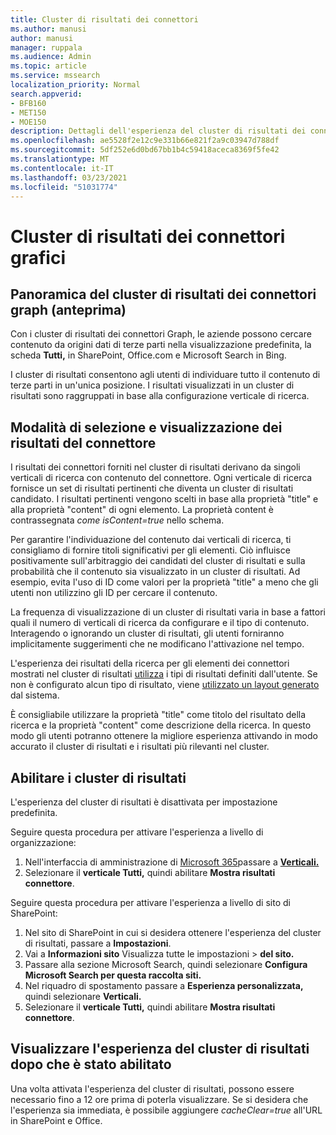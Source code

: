 ```yaml
---
title: Cluster di risultati dei connettori
ms.author: manusi
author: manusi
manager: ruppala
ms.audience: Admin
ms.topic: article
ms.service: mssearch
localization_priority: Normal
search.appverid:
- BFB160
- MET150
- MOE150
description: Dettagli dell'esperienza del cluster di risultati dei connettori
ms.openlocfilehash: ae5528f2e12c9e331b66e821f2a9c03947d788df
ms.sourcegitcommit: 5df252e6d0bd67bb1b4c59418aceca8369f5fe42
ms.translationtype: MT
ms.contentlocale: it-IT
ms.lasthandoff: 03/23/2021
ms.locfileid: "51031774"
---
```

# <a name="graph-connectors-result-cluster"></a>Cluster di risultati dei connettori grafici

## <a name="overview-of-the-graph-connectors-result-cluster-preview"></a>Panoramica del cluster di risultati dei connettori graph (anteprima)  

Con i cluster di risultati dei connettori Graph, le aziende possono cercare contenuto da origini dati di terze parti nella visualizzazione predefinita, la scheda **Tutti,** in SharePoint, Office.com e Microsoft Search in Bing.

I cluster di risultati consentono agli utenti di individuare tutto il contenuto di terze parti in un'unica posizione. I risultati visualizzati in un cluster di risultati sono raggruppati in base alla configurazione verticale di ricerca.

## <a name="how-connector-results-are-selected-and-displayed"></a>Modalità di selezione e visualizzazione dei risultati del connettore

I risultati dei connettori forniti nel cluster di risultati derivano da singoli verticali di ricerca con contenuto del connettore. Ogni verticale di ricerca fornisce un set di risultati pertinenti che diventa un cluster di risultati candidato. I risultati pertinenti vengono scelti in base alla proprietà "title" e alla proprietà "content" di ogni elemento. La proprietà content è contrassegnata *come isContent=true* nello schema.

Per garantire l'individuazione del contenuto dai verticali di ricerca, ti consigliamo di fornire titoli significativi per gli elementi. Ciò influisce positivamente sull'arbitraggio dei candidati del cluster di risultati e sulla probabilità che il contenuto sia visualizzato in un cluster di risultati. Ad esempio, evita l'uso di ID come valori per la proprietà "title" a meno che gli utenti non utilizzino gli ID per cercare il contenuto.

La frequenza di visualizzazione di un cluster di risultati varia in base a fattori quali il numero di verticali di ricerca da configurare e il tipo di contenuto. Interagendo o ignorando un cluster di risultati, gli utenti forniranno implicitamente suggerimenti che ne modificano l'attivazione nel tempo.

L'esperienza dei risultati della ricerca per gli elementi dei connettori mostrati nel cluster di risultati [utilizza](./customize-search-page.md#create-your-own-result-type) i tipi di risultati definiti dall'utente. Se non è configurato alcun tipo di risultato, viene [utilizzato un layout generato](./customize-search-page.md#default-search-result-layout) dal sistema. 

È consigliabile utilizzare la proprietà "title" come titolo del risultato della ricerca e la proprietà "content" come descrizione della ricerca. In questo modo gli utenti potranno ottenere la migliore esperienza attivando in modo accurato il cluster di risultati e i risultati più rilevanti nel cluster. 

## <a name="enable-result-clusters"></a>Abilitare i cluster di risultati
  
L'esperienza del cluster di risultati è disattivata per impostazione predefinita.  

Seguire questa procedura per attivare l'esperienza a livello di organizzazione:

1. Nell'interfaccia di amministrazione di [Microsoft 365](https://admin.microsoft.com)passare a [**Verticali.**](https://admin.microsoft.com/Adminportal/Home#/MicrosoftSearch/verticals)
2. Selezionare il **verticale Tutti,** quindi abilitare **Mostra risultati connettore**. 


Seguire questa procedura per attivare l'esperienza a livello di sito di SharePoint:

1. Nel sito di SharePoint in cui si desidera ottenere l'esperienza del cluster di risultati, passare a **Impostazioni**.
2. Vai a **Informazioni sito** Visualizza tutte le impostazioni > **del sito.**
3. Passare alla sezione Microsoft Search, quindi selezionare **Configura Microsoft Search per questa raccolta siti.**
4. Nel riquadro di spostamento passare a **Esperienza personalizzata,** quindi selezionare **Verticali.**
5. Selezionare il **verticale Tutti,** quindi abilitare **Mostra risultati connettore**.

## <a name="view-the-result-cluster-experience-after-it-is-enabled"></a>Visualizzare l'esperienza del cluster di risultati dopo che è stato abilitato

Una volta attivata l'esperienza del cluster di risultati, possono essere necessario fino a 12 ore prima di poterla visualizzare. Se si desidera che l'esperienza sia immediata, è possibile aggiungere *cacheClear=true* all'URL in SharePoint e Office.